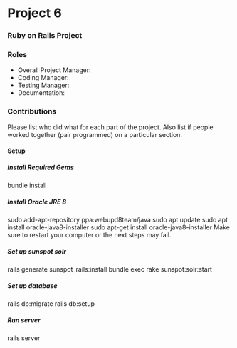 # Project 6
### Ruby on Rails Project

### Roles
* Overall Project Manager:
* Coding Manager:
* Testing Manager:
* Documentation:

### Contributions
Please list who did what for each part of the project.
Also list if people worked together (pair programmed) on a particular section.

#### Setup
##### Install Required Gems
bundle install
##### Install Oracle JRE 8
sudo add-apt-repository ppa:webupd8team/java
sudo apt update
sudo apt install oracle-java8-installer
sudo apt-get install oracle-java8-installer
Make sure to restart your computer or the next steps may fail.
##### Set up sunspot solr
rails generate sunspot_rails:install
bundle exec rake sunspot:solr:start
##### Set up database
rails db:migrate
rails db:setup
##### Run server
rails server
